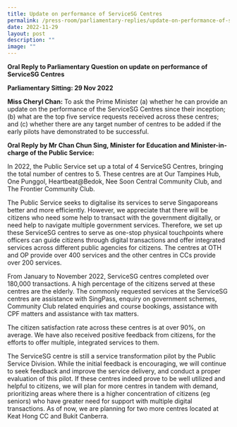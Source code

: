 ```yaml
---
title: Update on performance of ServiceSG Centres
permalink: /press-room/parliamentary-replies/update-on-performance-of-servicesg-centres/
date: 2022-11-29
layout: post
description: ""
image: ""
---
```


**Oral Reply to Parliamentary Question on update on performance of ServiceSG Centres**

**Parliamentary Sitting: 29 Nov 2022**  
  
**Miss Cheryl Chan:** To ask the Prime Minister (a) whether he can provide an update on the performance of the ServiceSG Centres since their inception; (b) what are the top five service requests received across these centres; and (c) whether there are any target number of centres to be added if the early pilots have demonstrated to be successful.  
  
**Oral Reply by Mr Chan Chun Sing, Minister for Education and Minister-in-charge of the Public Service:**  
  
In 2022, the Public Service set up a total of 4 ServiceSG Centres, bringing the total number of centres to 5. These centres are at Our Tampines Hub, One Punggol, Heartbeat@Bedok, Nee Soon Central Community Club, and The Frontier Community Club.   
  
The Public Service seeks to digitalise its services to serve Singaporeans better and more efficiently. However, we appreciate that there will be citizens who need some help to transact with the government digitally, or need help to navigate multiple government services. Therefore, we set up these ServiceSG centres to serve as one-stop physical touchpoints where officers can guide citizens through digital transactions and offer integrated services across different public agencies for citizens. The centres at OTH and OP provide over 400 services and the other centres in CCs provide over 200 services.    
  
From January to November 2022, ServiceSG centres completed over 180,000 transactions. A high percentage of the citizens served at these centres are the elderly. The commonly requested services at the ServiceSG centres are assistance with SingPass, enquiry on government schemes, Community Club related enquiries and course bookings, assistance with CPF matters and assistance with tax matters.  
  
The citizen satisfaction rate across these centres is at over 90%, on average. We have also received positive feedback from citizens, for the efforts to offer multiple, integrated services to them.   
  
The ServiceSG centre is still a service transformation pilot by the Public Service Division. While the initial feedback is encouraging, we will continue to seek feedback and improve the service delivery, and conduct a proper evaluation of this pilot. If these centres indeed prove to be well utilized and helpful to citizens, we will plan for more centres in tandem with demand, prioritizing areas where there is a higher concentration of citizens (eg seniors) who have greater need for support with multiple digital transactions. As of now, we are planning for two more centres located at Keat Hong CC and Bukit Canberra.
